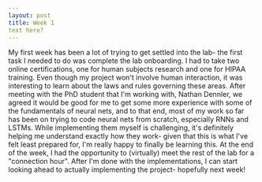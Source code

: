 ```yaml
---
layout: post
title: Week 1
text here?
---
```


My first week has been a lot of trying to get settled into the lab- the first task I needed to do was complete the lab onboarding. I had to take two online certifications, one for human subjects research and one for HIPAA training. Even though my project won't involve human interaction, it was interesting to learn about the laws and rules governing these areas. After meeting with the PhD student that I'm working with, Nathan Dennler, we agreed it would be good for me to get some more experience with some of the fundamentals of neural nets, and to that end, most of my work so far has been on trying to code neural nets from scratch, especially RNNs and LSTMs. While implementing them myself is challenging, it's definitely helping me understand exactly how they work- given that this is what I've felt least prepared for, I'm really happy to finally be learning this. At the end of the week, I had the opportunity to (virtually) meet the rest of the lab for a "connection hour". After I'm done with the implementations, I can start looking ahead to actually implementing the project- hopefully next week!
